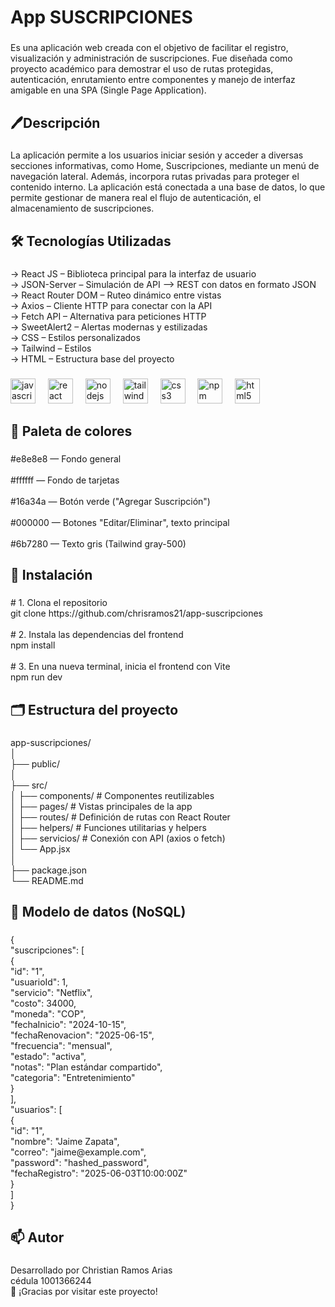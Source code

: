 <h1 align="left">App SUSCRIPCIONES</h1>

###

<p align="left">Es una aplicación web creada con el objetivo de facilitar el registro, visualización y administración de suscripciones. Fue diseñada como proyecto académico para demostrar el uso de rutas protegidas, autenticación, enrutamiento entre componentes y manejo de interfaz amigable en una SPA (Single Page Application).</p>

###

<h2 align="left">🖊️Descripción</h2>

###

<p align="left">La aplicación permite a los usuarios iniciar sesión y acceder a diversas secciones informativas, como Home, Suscripciones, mediante un menú de navegación lateral. Además, incorpora rutas privadas para proteger el contenido interno. La aplicación está conectada a una base de datos, lo que permite gestionar de manera real el flujo de autenticación, el almacenamiento de suscripciones.</p>

###

<h2 align="left">🛠️ Tecnologías Utilizadas</h2>

###

<p align="left">-> React JS – Biblioteca principal para la interfaz de usuario<br>-> JSON-Server – Simulación de API --> REST con datos en formato JSON<br>-> React Router DOM – Ruteo dinámico entre vistas<br>-> Axios – Cliente HTTP para conectar con la API<br>-> Fetch API – Alternativa para peticiones HTTP<br>-> SweetAlert2 – Alertas modernas y estilizadas<br>-> CSS – Estilos personalizados<br>-> Tailwind – Estilos <br>-> HTML – Estructura base del proyecto</p>

###

<div align="left">
  <img src="https://cdn.jsdelivr.net/gh/devicons/devicon/icons/javascript/javascript-original.svg" height="40" alt="javascript logo"  />
  <img width="12" />
  <img src="https://cdn.jsdelivr.net/gh/devicons/devicon/icons/react/react-original.svg" height="40" alt="react logo"  />
  <img width="12" />
  <img src="https://cdn.jsdelivr.net/gh/devicons/devicon/icons/nodejs/nodejs-original.svg" height="40" alt="nodejs logo"  />
  <img width="12" />
  <img src="https://cdn.jsdelivr.net/gh/devicons/devicon/icons/tailwindcss/tailwindcss-original-wordmark.svg" height="40" alt="tailwindcss logo"  />
  <img width="12" />
  <img src="https://cdn.jsdelivr.net/gh/devicons/devicon/icons/css3/css3-original.svg" height="40" alt="css3 logo"  />
  <img width="12" />
  <img src="https://cdn.jsdelivr.net/gh/devicons/devicon/icons/npm/npm-original-wordmark.svg" height="40" alt="npm logo"  />
  <img width="12" />
  <img src="https://cdn.jsdelivr.net/gh/devicons/devicon/icons/html5/html5-original.svg" height="40" alt="html5 logo"  />
</div>

###

<h2 align="left">🎨 Paleta de colores</h2>

###

<p align="left">#e8e8e8 — Fondo general<br><br>#ffffff — Fondo de tarjetas<br><br>#16a34a — Botón verde ("Agregar Suscripción")<br><br>#000000 — Botones "Editar/Eliminar", texto principal<br><br>#6b7280 — Texto gris (Tailwind gray-500)</p>

###

<h2 align="left">💾 Instalación</h2>

###

<p align="left"># 1. Clona el repositorio<br>git clone https://github.com/chrisramos21/app-suscripciones<br><br># 2. Instala las dependencias del frontend<br>npm install<br><br># 3. En una nueva terminal, inicia el frontend con Vite<br>npm run dev</p>

###

<h2 align="left">🗂️ Estructura del proyecto</h2>

###

<p align="left">app-suscripciones/<br>│<br>├── public/<br>│<br>├── src/<br>│   ├── components/      # Componentes reutilizables<br>│   ├── pages/           # Vistas principales de la app<br>│   ├── routes/          # Definición de rutas con React Router<br>│   ├── helpers/         # Funciones utilitarias y helpers<br>│   ├── servicios/       # Conexión con API (axios o fetch)<br>│   └── App.jsx<br>│<br>├── package.json<br>└── README.md</p>

###

<h2 align="left">🧩 Modelo de datos (NoSQL)</h2>

###

<p align="left">{<br>  "suscripciones": [<br>    {<br>    "id": "1",<br>    "usuarioId": 1,<br>    "servicio": "Netflix",<br>    "costo": 34000,<br>    "moneda": "COP",<br>    "fechaInicio": "2024-10-15",<br>    "fechaRenovacion": "2025-06-15",<br>    "frecuencia": "mensual",<br>    "estado": "activa",<br>    "notas": "Plan estándar compartido",<br>    "categoria": "Entretenimiento"<br>  }<br>  ],<br>  "usuarios": [<br>   {<br>    "id": "1",<br>    "nombre": "Jaime Zapata",<br>    "correo": "jaime@example.com",<br>    "password": "hashed_password",<br>    "fechaRegistro": "2025-06-03T10:00:00Z"<br>  }<br>  ]<br>}</p>

###

<h2 align="left">📫 Autor</h2>

###

<p align="left">Desarrollado por Christian Ramos Arias<br>cédula 1001366244<br>🚀 ¡Gracias por visitar este proyecto!</p>

###